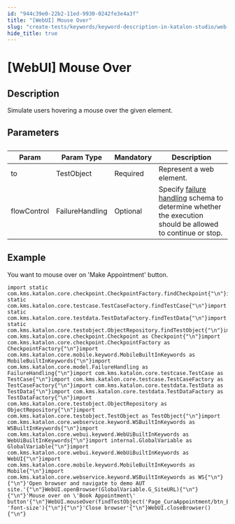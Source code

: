 ```yaml
---
id: "944c39e0-22b2-11ed-9930-0242fe3e4a3f"
title: "[WebUI] Mouse Over"
slug: "create-tests/keywords/keyword-description-in-katalon-studio/web-ui-keywords/webui-mouse-over"
hide_title: true
---
```


# <a id="id_0" class="anchor_top_offset"/><a id="ariaid-title1" class="anchor_top_offset"/>[WebUI] Mouse Over


## <a id="id_0__id_1" class="anchor_top_offset"/>Description

              
<p xmlns="http://www.w3.org/1999/xhtml" className="p">Simulate users hovering a mouse over the given element.</p> 
      

## <a id="id_0__id_2" class="anchor_top_offset"/>Parameters

              
<table xmlns="http://www.w3.org/1999/xhtml" className="table anchor_top_offset" id="id_0__470568ca-878d-4621-92d2-d4750e94a185"><caption /><thead className="thead"><tr className><th className="entry anchor_top_offset" id="id_0__470568ca-878d-4621-92d2-d4750e94a185__entry__1">Param</th><th className="entry anchor_top_offset" id="id_0__470568ca-878d-4621-92d2-d4750e94a185__entry__2">Param Type</th><th className="entry anchor_top_offset" id="id_0__470568ca-878d-4621-92d2-d4750e94a185__entry__3">Mandatory</th><th className="entry anchor_top_offset" id="id_0__470568ca-878d-4621-92d2-d4750e94a185__entry__4">Description</th></tr></thead><tbody className="tbody"><tr className><td className="entry" headers="id_0__470568ca-878d-4621-92d2-d4750e94a185__entry__1 id_0__470568ca-878d-4621-92d2-d4750e94a185__entry__2 id_0__470568ca-878d-4621-92d2-d4750e94a185__entry__3 id_0__470568ca-878d-4621-92d2-d4750e94a185__entry__4 ">to</td><td className="entry" headers="id_0__470568ca-878d-4621-92d2-d4750e94a185__entry__1 id_0__470568ca-878d-4621-92d2-d4750e94a185__entry__2 id_0__470568ca-878d-4621-92d2-d4750e94a185__entry__3 id_0__470568ca-878d-4621-92d2-d4750e94a185__entry__4 ">TestObject</td><td className="entry" headers="id_0__470568ca-878d-4621-92d2-d4750e94a185__entry__1 id_0__470568ca-878d-4621-92d2-d4750e94a185__entry__2 id_0__470568ca-878d-4621-92d2-d4750e94a185__entry__3 id_0__470568ca-878d-4621-92d2-d4750e94a185__entry__4 ">Required</td><td className="entry" headers="id_0__470568ca-878d-4621-92d2-d4750e94a185__entry__1 id_0__470568ca-878d-4621-92d2-d4750e94a185__entry__2 id_0__470568ca-878d-4621-92d2-d4750e94a185__entry__3 id_0__470568ca-878d-4621-92d2-d4750e94a185__entry__4 ">Represent a web element.</td></tr><tr className><td className="entry" headers="id_0__470568ca-878d-4621-92d2-d4750e94a185__entry__1 id_0__470568ca-878d-4621-92d2-d4750e94a185__entry__2 id_0__470568ca-878d-4621-92d2-d4750e94a185__entry__3 id_0__470568ca-878d-4621-92d2-d4750e94a185__entry__4 ">flowControl</td><td className="entry" headers="id_0__470568ca-878d-4621-92d2-d4750e94a185__entry__1 id_0__470568ca-878d-4621-92d2-d4750e94a185__entry__2 id_0__470568ca-878d-4621-92d2-d4750e94a185__entry__3 id_0__470568ca-878d-4621-92d2-d4750e94a185__entry__4 ">FailureHandling</td><td className="entry" headers="id_0__470568ca-878d-4621-92d2-d4750e94a185__entry__1 id_0__470568ca-878d-4621-92d2-d4750e94a185__entry__2 id_0__470568ca-878d-4621-92d2-d4750e94a185__entry__3 id_0__470568ca-878d-4621-92d2-d4750e94a185__entry__4 ">Optional</td><td className="entry" headers="id_0__470568ca-878d-4621-92d2-d4750e94a185__entry__1 id_0__470568ca-878d-4621-92d2-d4750e94a185__entry__2 id_0__470568ca-878d-4621-92d2-d4750e94a185__entry__3 id_0__470568ca-878d-4621-92d2-d4750e94a185__entry__4 ">Specify <a className="xref" href="/docs/maintain/configure-failure-handling-settings-in-katalon-studio">failure handling</a> schema to         determine whether the execution should be allowed to continue or         stop.</td></tr></tbody></table> 
      

## <a id="id_0__id_3" class="anchor_top_offset"/>Example

              
<p xmlns="http://www.w3.org/1999/xhtml" className="p">You want to mouse over on 'Make Appointment' button.</p> 
              
<pre xmlns="http://www.w3.org/1999/xhtml" className="pre codeblock"><code>import static com.kms.katalon.core.checkpoint.CheckpointFactory.findCheckpoint{"\n"}import static com.kms.katalon.core.testcase.TestCaseFactory.findTestCase{"\n"}import static com.kms.katalon.core.testdata.TestDataFactory.findTestData{"\n"}import static com.kms.katalon.core.testobject.ObjectRepository.findTestObject{"\n"}import com.kms.katalon.core.checkpoint.Checkpoint as Checkpoint{"\n"}import com.kms.katalon.core.checkpoint.CheckpointFactory as CheckpointFactory{"\n"}import com.kms.katalon.core.mobile.keyword.MobileBuiltInKeywords as MobileBuiltInKeywords{"\n"}import com.kms.katalon.core.model.FailureHandling as FailureHandling{"\n"}import com.kms.katalon.core.testcase.TestCase as TestCase{"\n"}import com.kms.katalon.core.testcase.TestCaseFactory as TestCaseFactory{"\n"}import com.kms.katalon.core.testdata.TestData as TestData{"\n"}import com.kms.katalon.core.testdata.TestDataFactory as TestDataFactory{"\n"}import com.kms.katalon.core.testobject.ObjectRepository as ObjectRepository{"\n"}import com.kms.katalon.core.testobject.TestObject as TestObject{"\n"}import com.kms.katalon.core.webservice.keyword.WSBuiltInKeywords as WSBuiltInKeywords{"\n"}import com.kms.katalon.core.webui.keyword.WebUiBuiltInKeywords as WebUiBuiltInKeywords{"\n"}import internal.GlobalVariable as GlobalVariable{"\n"}import com.kms.katalon.core.webui.keyword.WebUiBuiltInKeywords as WebUI{"\n"}import com.kms.katalon.core.mobile.keyword.MobileBuiltInKeywords as Mobile{"\n"}import com.kms.katalon.core.webservice.keyword.WSBuiltInKeywords as WS{"\n"}{"\n"}'Open browser and navigate to demo AUT site.'{"\n"}WebUI.openBrowser(GlobalVariable.G_SiteURL){"\n"}{"\n"}'Mouse over on \'Book Appointment\' button'{"\n"}WebUI.mouseOver(findTestObject('Page_CuraAppointment/btn_BookAppointment'), 'font-size'){"\n"}{"\n"}'Close browser'{"\n"}WebUI.closeBrowser(){"\n"}</code></pre> 
            
